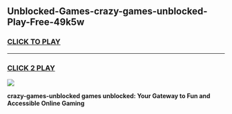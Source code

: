 
## Unblocked-Games-crazy-games-unblocked-Play-Free-49k5w
<h3>
<a href="https://premium76.site?title=crazy-games-unblocked&ref=15A">CLICK TO PLAY</a></h3>
<hr>

<h3>
<a href="https://premium76.site?title=crazy-games-unblocked&ref=15A">CLICK 2 PLAY</a>
  
</h3>

<a href="https://premium76.site?title=crazy-games-unblocked&ref=15A"><img src="https://clearcache.store/games.png"></a>


**crazy-games-unblocked games unblocked: Your Gateway to Fun and Accessible Online Gaming**
